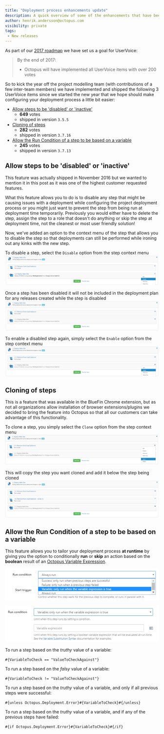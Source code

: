 ```yaml
---
title: "Deployment process enhancements update"
description: A quick overview of some of the enhancements that have been shipped over the last few months to make configuring your deployment process a little bit easier
author: henrik.andersson@octopus.com
visibility: private
tags: 
 - New releases
---
```


As part of our [2017 roadmap](https://octopus.com/blog/roadmap-2017) we have set us a goal for UserVoice:

> By the end of 2017:
> - Octopus will have implemented all UserVoice items with over 200 votes

So to kick the year off the project modelling team (with contributions of a few inter-team members) we have implemented and shipped the following 3 UserVoice items since we started the new year that we hope should make configuring your deployment process a little bit easier:

- [Allow steps to be 'disabled' or 'inactive'](https://octopusdeploy.uservoice.com/forums/170787-general/suggestions/6324610-allow-steps-to-be-disabled-or-inactive) 
  - **649** votes
  - shipped in version `3.5.5`
- [Cloning of steps](https://octopusdeploy.uservoice.com/forums/170787-general/suggestions/6470009-cloning-of-steps) 
  - **282** votes
  - shipped in version `3.7.16`
- [Allow the Run Condition of a step to be based on a variable](https://octopusdeploy.uservoice.com/forums/170787-general/suggestions/6594872-allow-the-run-condition-of-a-step-to-be-based-on-a) 
  - **245** votes
  - shipped in version `3.7.13`

## Allow steps to be 'disabled' or 'inactive'
This feature was actually shipped in November 2016 but we wanted to mention it in this post as it was one of the highest customer requested features. 

What this feature allows you to do is to disable any step that might be causing issues with a deployment while configuring the project deployment process or you might just want to prevent the step from being run at deployment time temporarily. Previously you would either have to delete the step, assign the step to a role that doesn't do anything or skip the step at deployment time, not the cleanest or most user friendly solution!

Now, we've added an option to the context menu of the step that allows you to disable the step so that deployments can still be performed while ironing out any kinks with the new step.

To disable a step, select the `Disable` option from the step context menu
![](deployment-process-uservoice-update-disable-step.png)

Once a step has been disabled it will not be included in the deployment plan for any releases created while the step is disabled
![](deployment-process-uservoice-update-disabled-step.png)

To enable a disabled step again, simply select the `Enable` option from the step context menu 
![](deployment-process-uservoice-update-enable-step.png)

## Cloning of steps
This is a feature that was available in the BlueFin Chrome extension, but as not all organizations allow installation of browser extensions/plugins we decided to bring the feature into Octopus so that all our customers can take advantage of this functionality.

To clone a step, you simply select the `Clone` option from the step context menu
![](deployment-process-uservoice-update-clone-step.png)

This will copy the step you want cloned and add it below the step being cloned
![](deployment-process-uservoice-update-cloned-step.png)

## Allow the Run Condition of a step to be based on a variable
This feature allows you to tailor your deployment process **at runtime** by giving you the option to conditionally **run** or **skip** an action based on the **boolean** result of an [Octopus Variable Expression](http://docs.octopusdeploy.com/display/OD/Binding+syntax).

![](deployment-process-uservoice-update-variable-run-condition.png)

![](deployment-process-uservoice-update-variable-run-condition-selected.png)

To run a step based on the *truthy* value of a variable:

`#{VariableToCheck == "ValueToCheckAgainst"}`

To run a step based on the *falsy* value of a variable:

`#{VariableToCheck != "ValueToCheckAgainst"}`


To run a step based on the *truthy* value of a variable, and only if all previous steps were successful:

`#{unless Octopus.Deployment.Error}#{VariableToCheck}#{/unless}`

To run a step based on the *truthy* value of a variable, and if any of the previous steps have failed:

`#{if Octopus.Deployment.Error}#{VariableToCheck}#{/if}`